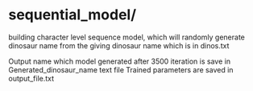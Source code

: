 # sequential_model/ 

building character level sequence model, which will randomly generate dinosaur name from the giving 
dinosaur name which is in dinos.txt

Output name which model generated after 3500 iteration is save in Generated_dinosaur_name text file
Trained parameters are saved in output_file.txt
